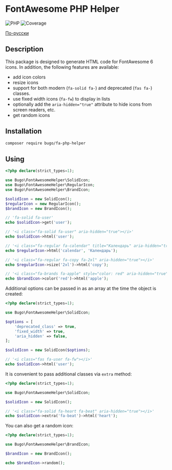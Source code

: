# FontAwesome PHP Helper

![PHP](https://img.shields.io/badge/PHP-^8.0-blue.svg?style=flat)
![Coverage](https://badgen.net/coveralls/c/github/dragomano/fa-php-helper/main)

[По-русски](README.ru.md)

## Description

This package is designed to generate HTML code for FontAwesome 6 icons. In addition, the following features are available:

- add icon colors
- resize icons
- support for both modern (`fa-solid fa-`) and deprecated (`fas fa-`) classes.
- use fixed width icons (`fa-fw`) to display in lists
- optionally add the `aria-hidden="true"` attribute to hide icons from screen readers, etc.
- get random icons

## Installation

```bash
composer require bugo/fa-php-helper
```

## Using

```php
<?php declare(strict_types=1);

use Bugo\FontAwesomeHelper\SolidIcon;
use Bugo\FontAwesomeHelper\RegularIcon;
use Bugo\FontAwesomeHelper\BrandIcon;

$solidIcon = new SolidIcon();
$regularIcon = new RegularIcon();
$brandIcon = new BrandIcon();

// 'fa-solid fa-user'
echo $solidIcon->get('user');

// '<i class="fa-solid fa-user" aria-hidden="true"></i>'
echo $solidIcon->html('user');

// '<i class="fa-regular fa-calendar" title="Календарь" aria-hidden="true"></i>
echo $regularIcon->html('calendar', 'Календарь');

// '<i class="fa-regular fa-copy fa-2xl" aria-hidden="true"></i>'
echo $regularIcon->size('2xl')->html('copy');

// '<i class="fa-brands fa-apple" style="color: red" aria-hidden="true"></i>'
echo $brandIcon->color('red')->html('apple');
```

Additional options can be passed in as an array at the time the object is created:

```php
<?php declare(strict_types=1);

use Bugo\FontAwesomeHelper\SolidIcon;

$options = [
    'deprecated_class' => true,
    'fixed_width' => true,
    'aria_hidden' => false,
];

$solidIcon = new SolidIcon($options);

// '<i class="fas fa-user fa-fw"></i>'
echo $solidIcon->html('user');
```

It is convenient to pass additional classes via `extra` method:

```php
<?php declare(strict_types=1);

use Bugo\FontAwesomeHelper\SolidIcon;

$solidIcon = new SolidIcon();

// '<i class="fa-solid fa-heart fa-beat" aria-hidden="true"></i>'
echo $solidIcon->extra('fa-beat')->html('heart');
```

You can also get a random icon:

```php
<?php declare(strict_types=1);

use Bugo\FontAwesomeHelper\BrandIcon;

$brandIcon = new BrandIcon();

echo $brandIcon->random();
```
